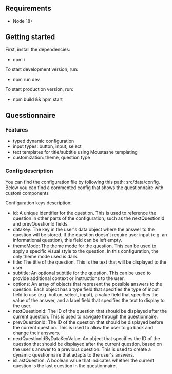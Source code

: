 ## Requirements

- Node 18+

## Getting started

First, install the dependencies:

- npm i

To start development version, run:

- npm run dev

To start production version, run:

- npm build && npm start

## Quesstionnaire

### Features

- typed dynamic configuration
- input types: button, input, select
- text templates for title/subtitle using Moustashe templating
- customization: theme, question type

### Config description

You can find the configuration file by following this path: src/data/config. Below you can find a commented config that shows the questionnaire with custom components

Configuration keys description:

- id: A unique identifier for the question. This is used to reference the question in other parts of the configuration, such as the nextQuestionId and prevQuestionId fields.
- dataKey: The key in the user's data object where the answer to the question will be stored. If the question doesn't require user input (e.g. an informational question), this field can be left empty.
- themeMode: The theme mode for the question. This can be used to apply a specific visual style to the question. In this configuration, the only theme mode used is dark.
- title: The title of the question. This is the text that will be displayed to the user.
- subtitle: An optional subtitle for the question. This can be used to provide additional context or instructions to the user.
- options: An array of objects that represent the possible answers to the question. Each object has a type field that specifies the type of input field to use (e.g. button, select, input), a value field that specifies the value of the answer, and a label field that specifies the text to display to the user.
- nextQuestionId: The ID of the question that should be displayed after the current question. This is used to navigate through the questionnaire.
- prevQuestionId: The ID of the question that should be displayed before the current question. This is used to allow the user to go back and change their answers.
- nextQuestionIdByDataKeyValue: An object that specifies the ID of the question that should be displayed after the current question, based on the user's answer to a previous question. This is used to create a dynamic questionnaire that adapts to the user's answers.
- isLastQuestion: A boolean value that indicates whether the current question is the last question in the questionnaire.
